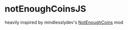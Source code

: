 # notEnoughCoinsJS
heavily inspired by mindlesslydev's [NotEnoughCoins](https://github.com/mindlesslydev/NotEnoughCoins) mod
